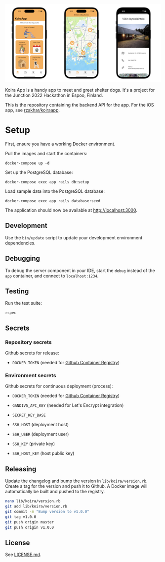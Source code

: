 ![Koira App](https://github.com/floriandejonckheere/koiraapp-server/raw/master/koira.png)

Koira App is a handy app to meet and greet shelter dogs.
It's a project for the Junction 2022 Hackathon in Espoo, Finland.

This is the repository containing the backend API for the app.
For the iOS app, see [rzakhar/koiraapp](https://github.com/rzakhar/koiraapp).

# Setup

First, ensure you have a working Docker environment.

Pull the images and start the containers:

```
docker-compose up -d
```

Set up the PostgreSQL database:

```
docker-compose exec app rails db:setup
```

Load sample data into the PostgreSQL database:

```
docker-compose exec app rails database:seed
```

The application should now be available at [http://localhost:3000](http://localhost:3000).

## Development

Use the `bin/update` script to update your development environment dependencies.

## Debugging

To debug the server component in your IDE, start the `debug` instead of the `app` container, and connect to `localhost:1234`.

## Testing

Run the test suite:

```
rspec
```

## Secrets

### Repository secrets

Github secrets for release:

- `DOCKER_TOKEN` (needed for [Github Container Registry](https://docs.github.com/en/packages/getting-started-with-github-container-registry/migrating-to-github-container-registry-for-docker-images))

### Environment secrets

Github secrets for continuous deployment (process):

- `DOCKER_TOKEN` (needed for [Github Container Registry](https://docs.github.com/en/packages/getting-started-with-github-container-registry/migrating-to-github-container-registry-for-docker-images))
- `GANDIV5_API_KEY` (needed for Let's Encrypt integration)
- `SECRET_KEY_BASE`

- `SSH_HOST` (deployment host)
- `SSH_USER` (deployment user)
- `SSH_KEY` (private key)
- `SSH_HOST_KEY` (host public key)

## Releasing

Update the changelog and bump the version in `lib/koira/version.rb`.
Create a tag for the version and push it to Github.
A Docker image will automatically be built and pushed to the registry.

```sh
nano lib/koira/version.rb
git add lib/koira/version.rb
git commit -m "Bump version to v1.0.0"
git tag v1.0.0
git push origin master
git push origin v1.0.0
```

## License

See [LICENSE.md](LICENSE.md).
